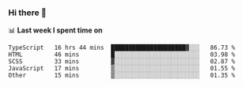 ### Hi there 👋

<!--
**DBvc/DBvc** is a ✨ _special_ ✨ repository because its `README.md` (this file) appears on your GitHub profile.

Here are some ideas to get you started:

- 🔭 I’m currently working on ...
- 🌱 I’m currently learning ...
- 👯 I’m looking to collaborate on ...
- 🤔 I’m looking for help with ...
- 💬 Ask me about ...
- 📫 How to reach me: ...
- 😄 Pronouns: ...
- ⚡ Fun fact: ...
-->

📊 **Last week I spent time on**
<!--START_SECTION:waka-->

```text
TypeScript   16 hrs 44 mins  █████████████████████▓░░░   86.73 %
HTML         46 mins         █░░░░░░░░░░░░░░░░░░░░░░░░   03.98 %
SCSS         33 mins         ▓░░░░░░░░░░░░░░░░░░░░░░░░   02.87 %
JavaScript   17 mins         ▒░░░░░░░░░░░░░░░░░░░░░░░░   01.55 %
Other        15 mins         ▒░░░░░░░░░░░░░░░░░░░░░░░░   01.35 %
```

<!--END_SECTION:waka-->
